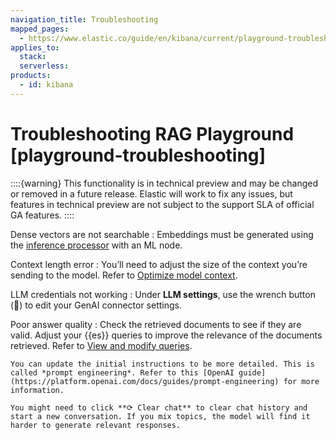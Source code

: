 ```yaml
---
navigation_title: Troubleshooting
mapped_pages:
  - https://www.elastic.co/guide/en/kibana/current/playground-troubleshooting.html
applies_to:
  stack:
  serverless:
products:
  - id: kibana
---
```


# Troubleshooting RAG Playground [playground-troubleshooting]

::::{warning}
This functionality is in technical preview and may be changed or removed in a future release. Elastic will work to fix any issues, but features in technical preview are not subject to the support SLA of official GA features.
::::


Dense vectors are not searchable
:   Embeddings must be generated using the [inference processor](elasticsearch://reference/enrich-processor/inference-processor.md) with an ML node.

Context length error
:   You’ll need to adjust the size of the context you’re sending to the model. Refer to [Optimize model context](playground-context.md).

LLM credentials not working
:   Under **LLM settings**, use the wrench button (🔧) to edit your GenAI connector settings.

Poor answer quality
:   Check the retrieved documents to see if they are valid. Adjust your {{es}} queries to improve the relevance of the documents retrieved. Refer to [View and modify queries](playground-query.md).

    You can update the initial instructions to be more detailed. This is called *prompt engineering*. Refer to this [OpenAI guide](https://platform.openai.com/docs/guides/prompt-engineering) for more information.

    You might need to click **⟳ Clear chat** to clear chat history and start a new conversation. If you mix topics, the model will find it harder to generate relevant responses.


